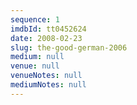 ```yaml
---
sequence: 1
imdbId: tt0452624
date: 2008-02-23
slug: the-good-german-2006
medium: null
venue: null
venueNotes: null
mediumNotes: null
---
```


